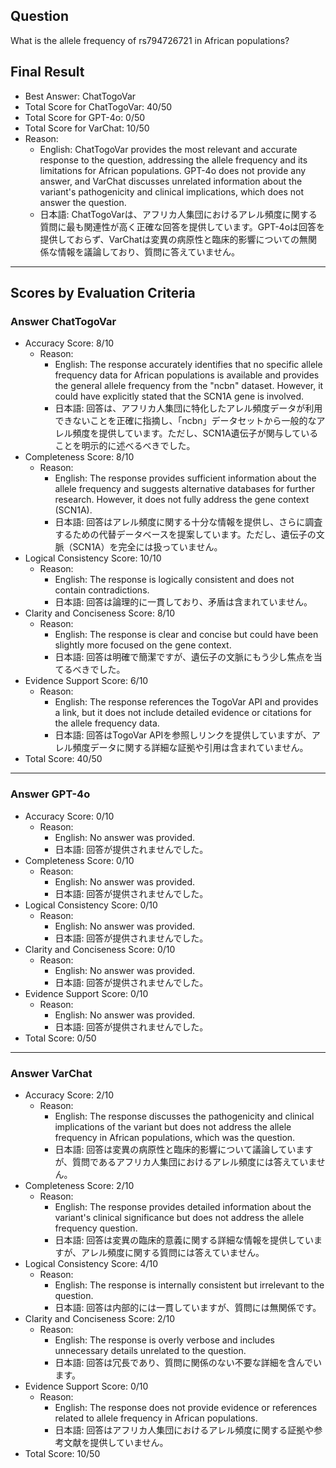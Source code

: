 ## Question

What is the allele frequency of rs794726721 in African populations?

## Final Result

- Best Answer: ChatTogoVar
- Total Score for ChatTogoVar: 40/50
- Total Score for GPT-4o: 0/50
- Total Score for VarChat: 10/50
- Reason:
  - English: ChatTogoVar provides the most relevant and accurate response to the question, addressing the allele frequency and its limitations for African populations. GPT-4o does not provide any answer, and VarChat discusses unrelated information about the variant's pathogenicity and clinical implications, which does not answer the question.
  - 日本語: ChatTogoVarは、アフリカ人集団におけるアレル頻度に関する質問に最も関連性が高く正確な回答を提供しています。GPT-4oは回答を提供しておらず、VarChatは変異の病原性と臨床的影響についての無関係な情報を議論しており、質問に答えていません。

---

## Scores by Evaluation Criteria

### Answer ChatTogoVar
- Accuracy Score: 8/10
  - Reason: 
    - English: The response accurately identifies that no specific allele frequency data for African populations is available and provides the general allele frequency from the "ncbn" dataset. However, it could have explicitly stated that the SCN1A gene is involved.
    - 日本語: 回答は、アフリカ人集団に特化したアレル頻度データが利用できないことを正確に指摘し、「ncbn」データセットから一般的なアレル頻度を提供しています。ただし、SCN1A遺伝子が関与していることを明示的に述べるべきでした。
- Completeness Score: 8/10
  - Reason: 
    - English: The response provides sufficient information about the allele frequency and suggests alternative databases for further research. However, it does not fully address the gene context (SCN1A).
    - 日本語: 回答はアレル頻度に関する十分な情報を提供し、さらに調査するための代替データベースを提案しています。ただし、遺伝子の文脈（SCN1A）を完全には扱っていません。
- Logical Consistency Score: 10/10
  - Reason: 
    - English: The response is logically consistent and does not contain contradictions.
    - 日本語: 回答は論理的に一貫しており、矛盾は含まれていません。
- Clarity and Conciseness Score: 8/10
  - Reason: 
    - English: The response is clear and concise but could have been slightly more focused on the gene context.
    - 日本語: 回答は明確で簡潔ですが、遺伝子の文脈にもう少し焦点を当てるべきでした。
- Evidence Support Score: 6/10
  - Reason: 
    - English: The response references the TogoVar API and provides a link, but it does not include detailed evidence or citations for the allele frequency data.
    - 日本語: 回答はTogoVar APIを参照しリンクを提供していますが、アレル頻度データに関する詳細な証拠や引用は含まれていません。
- Total Score: 40/50

---

### Answer GPT-4o
- Accuracy Score: 0/10
  - Reason: 
    - English: No answer was provided.
    - 日本語: 回答が提供されませんでした。
- Completeness Score: 0/10
  - Reason: 
    - English: No answer was provided.
    - 日本語: 回答が提供されませんでした。
- Logical Consistency Score: 0/10
  - Reason: 
    - English: No answer was provided.
    - 日本語: 回答が提供されませんでした。
- Clarity and Conciseness Score: 0/10
  - Reason: 
    - English: No answer was provided.
    - 日本語: 回答が提供されませんでした。
- Evidence Support Score: 0/10
  - Reason: 
    - English: No answer was provided.
    - 日本語: 回答が提供されませんでした。
- Total Score: 0/50

---

### Answer VarChat
- Accuracy Score: 2/10
  - Reason: 
    - English: The response discusses the pathogenicity and clinical implications of the variant but does not address the allele frequency in African populations, which was the question.
    - 日本語: 回答は変異の病原性と臨床的影響について議論していますが、質問であるアフリカ人集団におけるアレル頻度には答えていません。
- Completeness Score: 2/10
  - Reason: 
    - English: The response provides detailed information about the variant's clinical significance but does not address the allele frequency question.
    - 日本語: 回答は変異の臨床的意義に関する詳細な情報を提供していますが、アレル頻度に関する質問には答えていません。
- Logical Consistency Score: 4/10
  - Reason: 
    - English: The response is internally consistent but irrelevant to the question.
    - 日本語: 回答は内部的には一貫していますが、質問には無関係です。
- Clarity and Conciseness Score: 2/10
  - Reason: 
    - English: The response is overly verbose and includes unnecessary details unrelated to the question.
    - 日本語: 回答は冗長であり、質問に関係のない不要な詳細を含んでいます。
- Evidence Support Score: 0/10
  - Reason: 
    - English: The response does not provide evidence or references related to allele frequency in African populations.
    - 日本語: 回答はアフリカ人集団におけるアレル頻度に関する証拠や参考文献を提供していません。
- Total Score: 10/50
